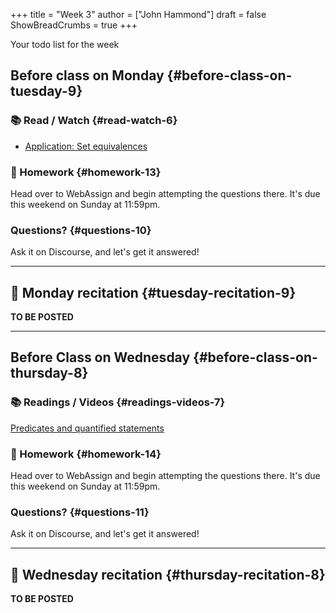 +++
title = "Week 3"
author = ["John Hammond"]
draft = false
ShowBreadCrumbs = true
+++

Your todo list for the week
<!--more-->


## Before class on Monday {#before-class-on-tuesday-9}


### 📚 Read / Watch {#read-watch-6}

-   [Application:
    Set equivalences](https://www.math.wichita.edu/~hammond/class-notes/sec_application_set_proofs.html)


### 📝 Homework {#homework-13}

Head over to WebAssign and begin attempting the questions there. It's due this weekend on Sunday at 11:59pm.


### Questions? {#questions-10}

Ask it on Discourse, and let's get it answered!

---


## 🎥 Monday recitation {#tuesday-recitation-9}

**TO BE POSTED**

---


## Before Class on Wednesday {#before-class-on-thursday-8}


### 📚 Readings / Videos {#readings-videos-7}

[Predicates
and quantified statements](https://www.math.wichita.edu/~hammond/class-notes/section-logic-quantifiers.html)


### 📝 Homework {#homework-14}

Head over to WebAssign and begin attempting the questions there. It's due this weekend on Sunday at 11:59pm.


### Questions? {#questions-11}

Ask it on Discourse, and let's get it answered!

---


## 🎥 Wednesday recitation {#thursday-recitation-8}

**TO BE POSTED**

